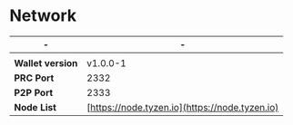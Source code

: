 # Network

| -                  | -                                              |
| ------------------ | ---------------------------------------------- |
|                    |                                                |
| **Wallet version** | v1.0.0-1                                       |
| **PRC Port**       | 2332                                           |
| **P2P Port**       | 2333                                           |
| **Node List**      | [https://node.tyzen.io](https://node.tyzen.io) |
